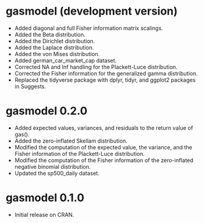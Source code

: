 # gasmodel (development version)
* Added diagonal and full Fisher information matrix scalings.
* Added the Beta distribution.
* Added the Dirichlet distribution.
* Added the Laplace distribution.
* Added the von Mises distribution.
* Added german_car_market_cap dataset.
* Corrected NA and Inf handling for the Plackett-Luce distribution.
* Corrected the Fisher information for the generalized gamma distribution.
* Replaced the tidyverse package with dplyr, tidyr, and ggplot2 packages in Suggests.

# gasmodel 0.2.0

* Added expected values, variances, and residuals to the return value of gas().
* Added the zero-inflated Skellam distribution.
* Modified the computation of the expected value, the variance, and the Fisher information of the Plackett-Luce distribution.
* Modified the computation of the Fisher information of the zero-inflated negative binomial distribution.
* Updated the sp500_daily dataset.

# gasmodel 0.1.0

* Initial release on CRAN.
